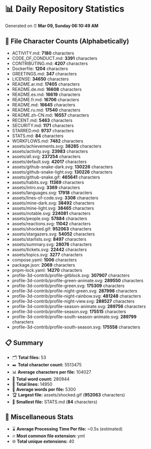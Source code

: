 # 📊 Daily Repository Statistics
Generated on ⏰ **Mar 09, Sunday 06:10:49 AM**

## 📂 File Character Counts (Alphabetically)
- ACTIVITY.md: **7180** characters
- CODE_OF_CONDUCT.md: **3391** characters
- CONTRIBUTING.md: **4207** characters
- Dockerfile: **1204** characters
- GREETINGS.md: **347** characters
- LICENSE: **34650** characters
- README.ar.md: **17405** characters
- README.de.md: **16608** characters
- README.es.md: **16619** characters
- README.fr.md: **16706** characters
- README.md: **16645** characters
- README.ru.md: **17540** characters
- README.zh-CN.md: **16557** characters
- RECENT.md: **5463** characters
- SECURITY.md: **1171** characters
- STARRED.md: **9737** characters
- STATS.md: **84** characters
- WORKFLOWS.md: **7482** characters
- assets/achievements.svg: **38285** characters
- assets/activity.svg: **23983** characters
- assets/all.svg: **237254** characters
- assets/default.svg: **42017** characters
- assets/github-snake-dark.svg: **130226** characters
- assets/github-snake-light.svg: **130226** characters
- assets/github-snake.gif: **465641** characters
- assets/habits.svg: **11369** characters
- assets/intro.svg: **3369** characters
- assets/languages.svg: **17918** characters
- assets/lines-of-code.svg: **3308** characters
- assets/mine-dark.svg: **38492** characters
- assets/mine-light.svg: **38465** characters
- assets/notable.svg: **224081** characters
- assets/people.svg: **57884** characters
- assets/reactions.svg: **11042** characters
- assets/shocked.gif: **952063** characters
- assets/stargazers.svg: **54052** characters
- assets/starlists.svg: **8497** characters
- assets/summary.svg: **28076** characters
- assets/tickets.svg: **22442** characters
- assets/topics.svg: **3277** characters
- compose.yaml: **1006** characters
- package.json: **2069** characters
- pnpm-lock.yaml: **14270** characters
- profile-3d-contrib/profile-gitblock.svg: **307907** characters
- profile-3d-contrib/profile-green-animate.svg: **289550** characters
- profile-3d-contrib/profile-green.svg: **175309** characters
- profile-3d-contrib/profile-night-green.svg: **287998** characters
- profile-3d-contrib/profile-night-rainbow.svg: **481248** characters
- profile-3d-contrib/profile-night-view.svg: **288527** characters
- profile-3d-contrib/profile-season-animate.svg: **289756** characters
- profile-3d-contrib/profile-season.svg: **175515** characters
- profile-3d-contrib/profile-south-season-animate.svg: **289799** characters
- profile-3d-contrib/profile-south-season.svg: **175558** characters

## 📋 Summary
- 🗂️ **Total files:** 53
- ✒️ **Total character count:** 5513475
- 📊 **Average characters per file:** 104027
- 📝 **Total word count:** 280944
- 🧾 **Total lines:** 14950
- 📐 **Average words per file:** 5300
- 🏆 **Largest file:** assets/shocked.gif (**952063** characters)
- 🥉 **Smallest file:** STATS.md (**84** characters)

## 🌟 Miscellaneous Stats
- ⌛ **Average Processing Time Per file:** ~0.5s (estimated)
- 🔥 **Most common file extension:** yml
- 🌐 **Total unique extensions:** 40
